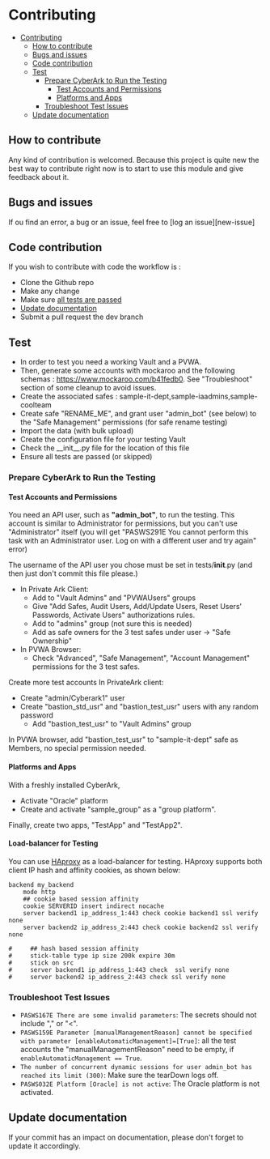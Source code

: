 # Contributing

<!-- TOC -->
* [Contributing](#contributing)
  * [How to contribute](#how-to-contribute)
  * [Bugs and issues](#bugs-and-issues)
  * [Code contribution](#code-contribution)
  * [Test](#test)
    * [Prepare CyberArk to Run the Testing](#prepare-cyberark-to-run-the-testing)
      * [Test Accounts and Permissions](#test-accounts-and-permissions)
      * [Platforms and Apps](#platforms-and-apps)
    * [Troubleshoot Test Issues](#troubleshoot-test-issues)
  * [Update documentation](#update-documentation)
<!-- TOC -->
## How to contribute

Any kind of contribution is welcomed. Because this project is quite new the best way to contribute right now is to start to use this module and give feedback about it.
 

## Bugs and issues

If ou find an error, a bug or an issue, feel free to [log an issue][new-issue]

## Code contribution

If you wish to contribute with code the workflow is :
- Clone the Github repo
- Make any change
- Make sure [all tests are passed](#test)
- [Update documentation](#updating-documentation)
- Submit a pull request the dev branch

## Test

- In order to test you need a working Vault and a PVWA.
- Then, generate some accounts with mockaroo and the following schemas : https://www.mockaroo.com/b41fedb0. See "Troubleshoot"
  section of some cleanup to avoid issues.
- Create the associated safes : sample-it-dept,sample-iaadmins,sample-coolteam
- Create safe "RENAME_ME", and grant user "admin_bot" (see below) to the "Safe Management" permissions (for safe
  rename testing)
- Import the data (with bulk upload)
- Create the configuration file for your testing Vault
- Check the \_\_init__.py file for the location of this file
- Ensure all tests are passed (or skipped)

### Prepare CyberArk to Run the Testing
#### Test Accounts and Permissions
You need an API user, such as **"admin_bot"**, to run the testing. This account is similar to Administrator for
permissions, but you can't use "Administrator" itself (you will get "PASWS291E You cannot perform this
task with an Administrator user. Log on with a different user and try again" error)

The username of the API user you chose must be set in tests/__init__.py (and then just don't commit this file please.)

* In Private Ark Client:
  * Add to "Vault Admins" and "PVWAUsers" groups
  * Give "Add Safes, Audit Users, Add/Update Users, Reset Users' Passwords, Activate Users" authorizations rules.
  * Add to "admins" group (not sure this is needed)
  * Add as safe owners for the 3 test safes under user -> "Safe Ownership"
* In PVWA Browser:
  * Check "Advanced", "Safe Management", "Account Management" permissions for the 3 test safes.

Create more test accounts In PrivateArk client:
* Create "admin/Cyberark1" user
* Create "bastion_std_usr" and "bastion_test_usr" users with any random password
  * Add "bastion_test_usr" to "Vault Admins" group

In PVWA browser, add "bastion_test_usr" to "sample-it-dept" safe as Members, no special permission needed.

#### Platforms and Apps
With a freshly installed CyberArk,
* Activate "Oracle" platform
* Create and activate "sample_group" as a "group platform".

Finally, create two apps, "TestApp" and "TestApp2".

#### Load-balancer for Testing
You can use [HAproxy](https://www.haproxy.org/) as a load-balancer for testing. HAproxy supports both client IP hash
and affinity cookies, as shown below:
```aidl
backend my_backend
    mode http
    ## cookie based session affinity
    cookie SERVERID insert indirect nocache
    server backend1 ip_address_1:443 check cookie backend1 ssl verify none
    server backend2 ip_address_2:443 check cookie backend2 ssl verify none

#     ## hash based session affinity
#     stick-table type ip size 200k expire 30m
#     stick on src
#     server backend1 ip_address_1:443 check  ssl verify none
#     server backend2 ip_address_2:443 check ssl verify none
```
### Troubleshoot Test Issues
* `PASWS167E There are some invalid parameters`: The secrets should not include "," or "<".
* `PASWS159E Parameter [manualManagementReason] cannot be specified with parameter [enableAutomaticManagement]=[True]`: 
  all the test accounts the "manualManagementReason" need to be empty, if `enableAutomaticManagement == True`.
* `The number of concurrent dynamic sessions for user admin_bot has reached its limit (300)`: Make sure the tearDown
  logs off.
* `PASWS032E Platform [Oracle] is not active`: The Oracle platform is not activated.


## Update documentation

If your commit has an impact on documentation, please don't forget to update it accordingly.